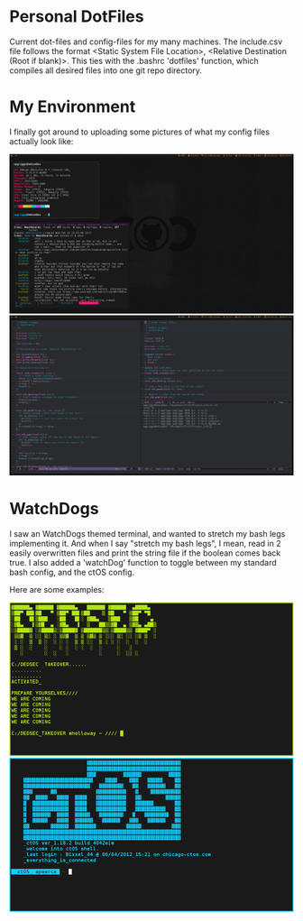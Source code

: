 # Personal DotFiles
Current dot-files and config-files for my many machines.
The include.csv file follows the format \<Static System File Location>, \<Relative Destination (Root if blank)>. This ties with the .bashrc 'dotfiles' function, which compiles all desired files into one git repo directory.

# My Environment

I finally got around to uploading some pictures of what my config files actually look like:

![Neofetch](https://github.com/WalkerGriggs/DotFiles/blob/master/READMEdia/1.png)
![Emacs](https://github.com/WalkerGriggs/DotFiles/blob/master/READMEdia/2.png)

# WatchDogs
I saw an WatchDogs themed terminal, and wanted to stretch my bash legs implementing it. And when I say "stretch my bash legs", I mean, read in 2 easily overwritten files and print the string file if the boolean comes back true. I also added a 'watchDog' function to toggle between my standard bash config, and the ctOS config.

Here are some examples:

![DedSecTerm](https://github.com/WalkerGriggs/DotFiles/blob/master/READMEdia/dedsec.png)
![ctOSTerm](https://github.com/WalkerGriggs/DotFiles/blob/master/READMEdia/ctOS.png)
